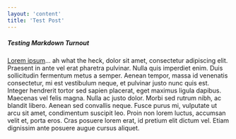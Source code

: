 ```yaml
---
layout: 'content'
title: 'Test Post'
---
```


##### Testing Markdown Turnout

[Lorem ipsum](http://www.lipsum.com/)... ah what the heck, dolor sit amet, consectetur adipiscing elit. Praesent in ante vel erat pharetra pulvinar. Nulla quis imperdiet enim. Duis sollicitudin fermentum metus a semper. Aenean tempor, massa id venenatis consectetur, mi est vestibulum neque, et pulvinar justo nunc quis est. Integer hendrerit tortor sed sapien placerat, eget maximus ligula dapibus. Maecenas vel felis magna. Nulla ac justo dolor. Morbi sed rutrum nibh, ac blandit libero. Aenean sed convallis neque. Fusce purus mi, vulputate ut arcu sit amet, condimentum suscipit leo. Proin non lorem luctus, accumsan velit et, porta eros. Cras posuere lorem erat, id pretium elit dictum vel. Etiam dignissim ante posuere augue cursus aliquet.
